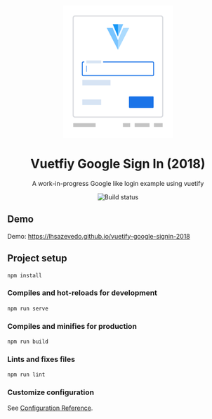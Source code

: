 <div align="center">
  <a href="#">
    <img src=".github/assets/logo.svg" alt="Logo" height="300px" />
  </a>
</div>

<h1 align="center">Vuetfiy Google Sign In (2018)</h1>
<p align="center">A work-in-progress Google like login example using vuetify</p>

<p align="center">
    <img src="https://travis-ci.com/lhsazevedo/vuetify-admin-console.svg?branch=master" alt="Build status" />
</p>

## Demo
Demo: https://lhsazevedo.github.io/vuetify-google-signin-2018

## Project setup
```
npm install
```

### Compiles and hot-reloads for development
```
npm run serve
```

### Compiles and minifies for production
```
npm run build
```

### Lints and fixes files
```
npm run lint
```

### Customize configuration
See [Configuration Reference](https://cli.vuejs.org/config/).
